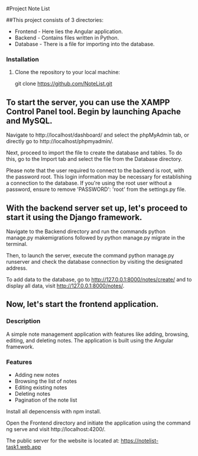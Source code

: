 #Project Note List

##This project consists of 3 directories:
- Frontend - Here lies the Angular application.
- Backend - Contains files written in Python.
- Database - There is a file for importing into the database.

### Installation

1. Clone the repository to your local machine:

   git clone https://github.com/NoteList.git

## To start the server, you can use the XAMPP Control Panel tool. Begin by launching Apache and MySQL.

Navigate to http://localhost/dashboard/ and select the phpMyAdmin tab, or directly go to http://localhost/phpmyadmin/.

Next, proceed to import the file to create the database and tables. To do this, go to the Import tab and select the file from the Database directory.

Please note that the user required to connect to the backend is root, with the password root. This login information may be necessary for establishing a connection to the database. If you're using the root user without a password, ensure to remove 'PASSWORD': 'root' from the settings.py file.

## With the backend server set up, let's proceed to start it using the Django framework.

Navigate to the Backend directory and run the commands python manage.py makemigrations followed by python manage.py migrate in the terminal.

Then, to launch the server, execute the command python manage.py runserver and check the database connection by visiting the designated address.

To add data to the database, go to http://127.0.0.1:8000/notes/create/ and to display all data, visit http://127.0.0.1:8000/notes/.

## Now, let's start the frontend application.

### Description

A simple note management application with features like adding, browsing, editing, and deleting notes. The application is built using the Angular framework.

### Features

- Adding new notes
- Browsing the list of notes
- Editing existing notes
- Deleting notes
- Pagination of the note list

Install all depencensis with npm install.

Open the Frontend directory and initiate the application using the command ng serve and visit http://localhost:4200/.

The public server for the website is located at: https://notelist-task1.web.app
